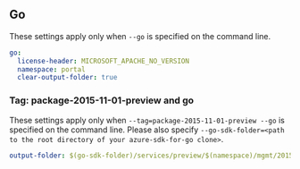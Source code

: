 ## Go

These settings apply only when `--go` is specified on the command line.

```yaml $(go)
go:
  license-header: MICROSOFT_APACHE_NO_VERSION
  namespace: portal
  clear-output-folder: true
```

### Tag: package-2015-11-01-preview and go

These settings apply only when `--tag=package-2015-11-01-preview --go` is specified on the command line.
Please also specify `--go-sdk-folder=<path to the root directory of your azure-sdk-for-go clone>`.

```yaml $(tag) == 'package-2015-11-01-preview' && $(go)
output-folder: $(go-sdk-folder)/services/preview/$(namespace)/mgmt/2015-11-01-preview/$(namespace)
```
